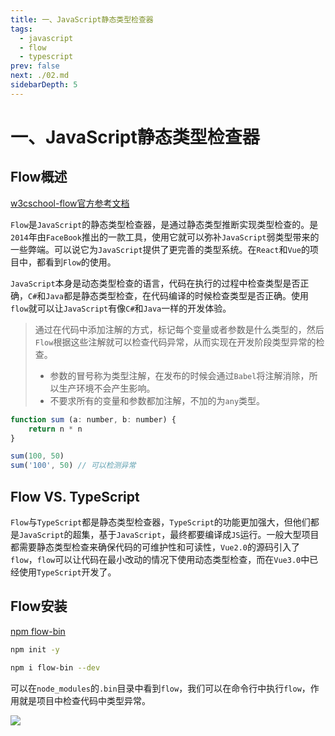 ```yaml
---
title: 一、JavaScript静态类型检查器
tags: 
  - javascript
  - flow
  - typescript
prev: false
next: ./02.md
sidebarDepth: 5
---
```

# 一、JavaScript静态类型检查器

## Flow概述
[w3cschool-flow官方参考文档](https://www.w3cschool.cn/doc_flow/) 

`Flow`是`JavaScript`的静态类型检查器，是通过静态类型推断实现类型检查的。是`2014`年由`FaceBook`推出的一款工具，使用它就可以弥补`JavaScript`弱类型带来的一些弊端。可以说它为`JavaScript`提供了更完善的类型系统。在`React`和`Vue`的项目中，都看到`Flow`的使用。

`JavaScript`本身是动态类型检查的语言，代码在执行的过程中检查类型是否正确，`C#`和`Java`都是静态类型检查，在代码编译的时候检查类型是否正确。使用`flow`就可以让`JavaScript`有像`C#`和`Java`一样的开发体验。


> 通过在代码中添加注解的方式，标记每个变量或者参数是什么类型的，然后`Flow`根据这些注解就可以检查代码异常，从而实现在开发阶段类型异常的检查。
>
> - 参数的冒号称为类型注解，在发布的时候会通过`Babel`将注解消除，所以生产环境不会产生影响。
> - 不要求所有的变量和参数都加注解，不加的为`any`类型。

```js
function sum (a: number, b: number) {
    return n * n
}

sum(100, 50)
sum('100', 50) // 可以检测异常
```

## Flow VS. TypeScript
`Flow`与`TypeScript`都是静态类型检查器，`TypeScript`的功能更加强大，但他们都是`JavaScript`的超集，基于`JavaScript`，最终都要编译成`JS`运行。一般大型项目都需要静态类型检查来确保代码的可维护性和可读性，`Vue2.0`的源码引入了`flow`，`flow`可以让代码在最小改动的情况下使用动态类型检查，而在`Vue3.0`中已经使用`TypeScript`开发了。

## Flow安装

[npm flow-bin](https://www.npmjs.com/package/flow-bin)

```bash
npm init -y

npm i flow-bin --dev
```

可以在`node_modules`的`.bin`目录中看到`flow`，我们可以在命令行中执行`flow`，作用就是项目中检查代码中类型异常。

![](https://p3-juejin.byteimg.com/tos-cn-i-k3u1fbpfcp/05ee8aaaad2a4371b8c2ce62d8117f96~tplv-k3u1fbpfcp-watermark.image)

<Vssue :options="{ locale: 'zh' }"/>